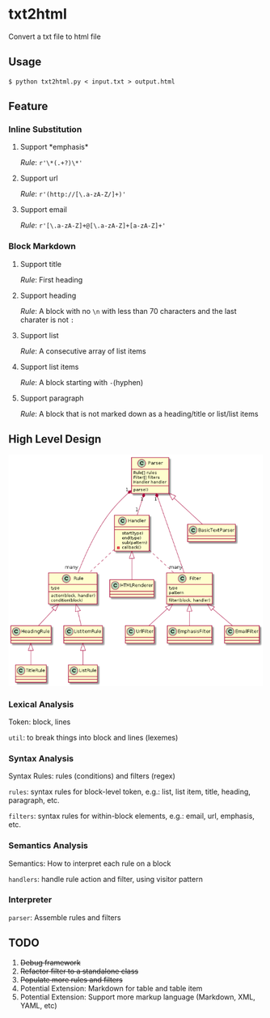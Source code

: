 # txt2html

Convert a txt file to html file

## Usage

```
$ python txt2html.py < input.txt > output.html
```

## Feature

### Inline Substitution
1. Support \*emphasis\* 

   *Rule*: `r'\*(.+?)\*'`  

2. Support url 

   *Rule*: `r'(http://[\.a-zA-Z/]+)'`  
   
3. Support email

   *Rule*: `r'[\.a-zA-Z]+@[\.a-zA-Z]+[a-zA-Z]+'`  

### Block Markdown
1. Support title

   *Rule*: First heading
   
2. Support heading
   
   *Rule*: A block with no `\n` with less than 70 characters and the last charater is not `:`
   
3. Support list
   
   *Rule*: A consecutive array of list items
 
4. Support list items
   
   *Rule*: A block starting with `-`(hyphen)

5. Support paragraph

   *Rule*: A block that is not marked down as a heading/title or list/list items


## High Level Design

![alt tag](https://github.com/cookieisaac/txt2html/blob/master/misc/uml.png?raw=true)

### Lexical Analysis

Token: block, lines

`util`: to break things into block and lines (lexemes)

### Syntax Analysis

Syntax Rules: rules (conditions) and filters (regex)

`rules`: syntax rules for block-level token, e.g.: list, list item, title, heading, paragraph, etc.

`filters`: syntax rules for within-block elements, e.g.: email, url, emphasis, etc.

### Semantics Analysis

Semantics: How to interpret each rule on a block

`handlers`: handle rule action and filter, using visitor pattern

### Interpreter

`parser`: Assemble rules and filters 
	
## TODO
1. ~~Debug framework~~
2. ~~Refactor filter to a standalone class~~
3. ~~Populate more rules and filters~~
4. Potential Extension: Markdown for table and table item
5. Potential Extension: Support more markup language (Markdown, XML, YAML, etc)
